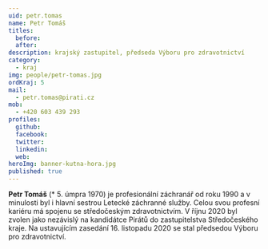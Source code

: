 ```yaml
---
uid: petr.tomas
name: Petr Tomáš
titles:
  before: 
  after:
description: krajský zastupitel, předseda Výboru pro zdravotnictví
category:
  - kraj
img: people/petr-tomas.jpg
ordKraj: 5
mail:
  - petr.tomas@pirati.cz
mob:
  - +420 603 439 293
profiles:
  github:
  facebook:
  twitter: 
  linkedin: 
  web: 
heroImg: banner-kutna-hora.jpg
published: true
---
```


**Petr Tomáš** (* 5. úmpra 1970) je profesionální záchranář od roku 1990 a v minulosti byl i hlavní sestrou Letecké záchranné služby. Celou svou profesní kariéru má spojenu se středočeským zdravotnictvím. V říjnu 2020 byl zvolen jako nezávislý na kandidátce Pirátů do zastupitelstva Středočeského kraje. Na ustavujícím zasedání 16. listopadu 2020 se stal předsedou Výboru pro zdravotnictví. 
